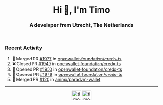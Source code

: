 <h1 align="center">Hi 👋, I'm Timo</h1>
<h3 align="center">A developer from Utrecht, The Netherlands</h3>
<br/>
<!-- https://github.com/rahuldkjain/github-profile-readme-generator --!>

<!--  <p align="left"><img src="https://github-readme-stats.vercel.app/api?username=timoglastra&show_icons=true&count_private=true&" alt="timoglastra" /></p> --!>

<!--
Github language stats
<p align="left"><img src="https://github-readme-stats.vercel.app/api/top-langs/?username=timoglastra&layout=compact" alt="timoglastra" /><p>
-->

<!-- Codestats language stats -->
<!-- <p align="left"><img src="https://codestats-readme.vercel.app/api/top-langs/?username=timoglastra&layout=compact&language_count=12" alt="timoglastra" /><p>    --!>
  
<h3>Recent Activity</h3>

<!--START_SECTION:activity-->
1. 🎉 Merged PR [#1937](https://github.com/openwallet-foundation/credo-ts/pull/1937) in [openwallet-foundation/credo-ts](https://github.com/openwallet-foundation/credo-ts)
2. ❌ Closed PR [#1949](https://github.com/openwallet-foundation/credo-ts/pull/1949) in [openwallet-foundation/credo-ts](https://github.com/openwallet-foundation/credo-ts)
3. 💪 Opened PR [#1950](https://github.com/openwallet-foundation/credo-ts/pull/1950) in [openwallet-foundation/credo-ts](https://github.com/openwallet-foundation/credo-ts)
4. 💪 Opened PR [#1949](https://github.com/openwallet-foundation/credo-ts/pull/1949) in [openwallet-foundation/credo-ts](https://github.com/openwallet-foundation/credo-ts)
5. 🎉 Merged PR [#120](https://github.com/animo/paradym-wallet/pull/120) in [animo/paradym-wallet](https://github.com/animo/paradym-wallet)
<!--END_SECTION:activity-->

---

<p align="center">
<a href="https://twitter.com/timoglastra" target="blank"><img align="center" src="https://cdn.jsdelivr.net/npm/simple-icons@3.0.1/icons/twitter.svg" alt="timoglastra" height="30" width="30" /></a>
<a href="https://linkedin.com/in/timoglastra" target="blank"><img align="center" src="https://cdn.jsdelivr.net/npm/simple-icons@3.0.1/icons/linkedin.svg" alt="timoglastra" height="30" width="30" /></a>
</p>



